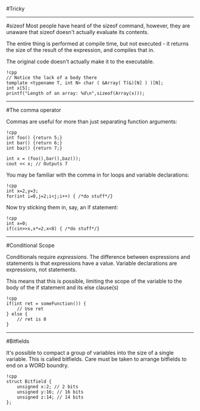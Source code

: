 #Tricky

---

#sizeof
Most people have heard of the sizeof command, however, they are unaware that sizeof doesn't actually evaluate its contents.

The entire thing is performed at compile time, but not executed - it returns the size of the result of the expression, and compiles that in.

The original code doesn't actually make it to the executable.

	!cpp
	// Notice the lack of a body there
	template <typename T, int N> char ( &Array( T(&)[N] ) )[N];
	int x[5];
	printf("Length of an array: %d\n",sizeof(Array(x)));

---

#The comma operator

Commas are useful for more than just separating function arguments:

	!cpp
	int foo() {return 5;}
	int bar() {return 6;}
	int baz() {return 7;}

	int x = (foo(),bar(),baz());
	cout << x; // Outputs 7

You may be familiar with the comma in for loops and variable declarations:

	!cpp
	int x=2,y=3;
	for(int i=0,j=2;i<j;i++) { /*do stuff*/}

Now try sticking them in, say, an if statement:

	!cpp
	int x=0;
	if(cin>>x,x*=2,x<8) { /*do stuff*/}

---

#Conditional Scope

Conditionals require *expressions*.
The difference between expressions and statements is that expressions have a value.
Variable declarations are expressions, not statements.

This means that this is possible, limiting the scope of the variable to the body of the if statement and its else clause(s)

    !cpp
    if(int ret = someFunction()) {
        // Use ret
    } else {
        // ret is 0
    }

---

#Bitfields

It's possible to compact a group of variables into the size of a single variable.
This is called bitfields.
Care must be taken to arrange bitfields to end on a WORD boundry.

	!cpp
	struct Bitfield {
		unsigned x:2; // 2 bits
		unsigned y:16; // 16 bits
		unsigned z:14; // 14 bits
	};

